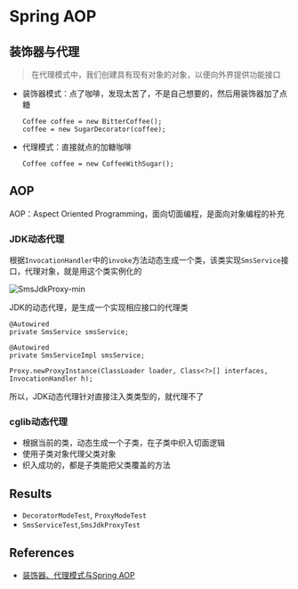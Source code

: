 # Spring AOP

## 装饰器与代理
>在代理模式中，我们创建具有现有对象的对象，以便向外界提供功能接口

- 装饰器模式：点了咖啡，发现太苦了，不是自己想要的，然后用装饰器加了点糖
	```
	Coffee coffee = new BitterCoffee();
	coffee = new SugarDecorator(coffee);
	```
- 代理模式：直接就点的加糖咖啡
	```
	Coffee coffee = new CoffeeWithSugar();
	```

## AOP
AOP：Aspect Oriented Programming，面向切面编程，是面向对象编程的补充

### JDK动态代理
根据`InvocationHandler`中的`invoke`方法动态生成一个类，该类实现`SmsService`接口，代理对象，就是用这个类实例化的

![SmsJdkProxy-min](https://s1.wailian.download/2020/01/03/SmsJdkProxy-min.png)

JDK的动态代理，是生成一个实现相应接口的代理类
```
@Autowired
private SmsService smsService;

@Autowired
private SmsServiceImpl smsService;

Proxy.newProxyInstance(ClassLoader loader, Class<?>[] interfaces, InvocationHandler h);
```
所以，JDK动态代理针对直接注入类类型的，就代理不了

### cglib动态代理
- 根据当前的类，动态生成一个子类，在子类中织入切面逻辑
- 使用子类对象代理父类对象
- 织入成功的，都是子类能把父类覆盖的方法

## Results
- `DecoratorModeTest`, `ProxyModeTest`
- `SmsServiceTest`,`SmsJdkProxyTest`

## References
- [装饰器、代理模式与Spring AOP](https://segmentfault.com/a/1190000019148468)